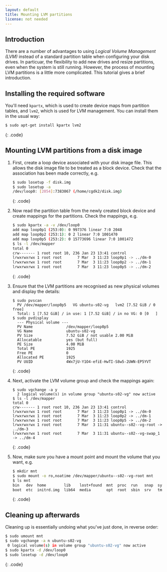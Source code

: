 ```yaml
---
layout: default
title: Mounting LVM partitions
license: not needed
---
```


## Introduction

There are a number of advantages to using *Logical Volume Management (LVM)*
instead of a standard partition table when configuring your disk drives.
In particuar, the flexibility to add new drives and resize partitions,
even when the system is still running. However, the process of mounting
LVM partitions is a little more complicated. This tutorial gives a brief
introduction.

## Installing the required software

You'll need `kpartx`, which is used to create device maps from partition
tables, and `lvm2`, which is used for LVM management. You can install them
in the usual way:

   ```sh
   $ sudo apt-get install kpartx lvm2
   ```
   {: .code}

## Mounting LVM partitions from a disk image

1. First, create a loop device associated with your disk image file. This
allows the disk image file to be treated as a block device. Check that
the association has been made correctly, e.g.

     ```sh
     $ sudo losetup -f disk.img
     $ sudo losetup -a
     /dev/loop0: [2054]:7383067 (/home/cgdk2/disk.img)
     ```
     {: .code}

1. Now read the partition table from the newly created block device and
create mappings for the partitions. Check the mappings, e.g.

     ```sh
     $ sudo kpartx -a -v /dev/loop0
     add map loop0p1 (253:0): 0 997376 linear 7:0 2048
     add map loop0p2 (253:1): 0 2 linear 7:0 1001470
     add map loop0p5 (253:2): 0 15773696 linear 7:0 1001472
     $ ls -l /dev/mapper
     total 0
     crw------- 1 root root 10, 236 Jan 23 13:41 control
     lrwxrwxrwx 1 root root       7 Mar  3 11:23 loop0p1 -> ../dm-0
     lrwxrwxrwx 1 root root       7 Mar  3 11:23 loop0p2 -> ../dm-1
     lrwxrwxrwx 1 root root       7 Mar  3 11:23 loop0p5 -> ../dm-2
     ```
     {: .code}

1. Ensure that the LVM partitions are recognised as new physical volumes and
display the details:

     ```
     $ sudo pvscan
       PV /dev/mapper/loop0p5   VG ubuntu-s02-vg   lvm2 [7.52 GiB / 0    free]
       Total: 1 [7.52 GiB] / in use: 1 [7.52 GiB] / in no VG: 0 [0   ]
     $ sudo pvdisplay
       --- Physical volume ---
       PV Name               /dev/mapper/loop0p5
       VG Name               ubuntu-s02-vg
       PV Size               7.52 GiB / not usable 2.00 MiB
       Allocatable           yes (but full)
       PE Size               4.00 MiB
       Total PE              1925
       Free PE               0
       Allocated PE          1925
       PV UUID               4Wx7jU-Y1O4-efiE-HwTI-S8w5-2UWN-EP5YVT
     ```
     {: .code}

1. Next, activate the LVM volume group and check the mappings again:

     ```
     $ sudo vgchange -a y
       2 logical volume(s) in volume group "ubuntu-s02-vg" now active
     $ ls -l /dev/mapper
     total 0
     crw------- 1 root root 10, 236 Jan 23 13:41 control
     lrwxrwxrwx 1 root root       7 Mar  3 11:23 loop0p1 -> ../dm-0
     lrwxrwxrwx 1 root root       7 Mar  3 11:23 loop0p2 -> ../dm-1
     lrwxrwxrwx 1 root root       7 Mar  3 11:23 loop0p5 -> ../dm-2
     lrwxrwxrwx 1 root root       7 Mar  3 11:31 ubuntu--s02--vg-root -> ../dm-3
     lrwxrwxrwx 1 root root       7 Mar  3 11:31 ubuntu--s02--vg-swap_1 -> ../dm-4

     ```
     {: .code}

1. Now, make sure you have a mount point and mount the volume that you want,
e.g.

     ```sh
     $ mkdir mnt
     $ sudo mount -o ro,noatime /dev/mapper/ubuntu--s02--vg-root mnt
     $ ls mnt
     bin   dev  home        lib    lost+found  mnt  proc  run   snap  sys  usr  vmlinuz
     boot  etc  initrd.img  lib64  media       opt  root  sbin  srv   tmp  var
     ```
     {: .code}
 
## Cleaning up afterwards

Cleaning up is essentially undoing what you've just done, in reverse order:

   ```sh
   $ sudo umount mnt
   $ sudo vgchange -a n ubuntu-s02-vg
    0 logical volume(s) in volume group "ubuntu-s02-vg" now active
   $ sudo kpartx -d /dev/loop0
   $ sudo losetup -d /dev/loop0
   ```
   {: .code}

